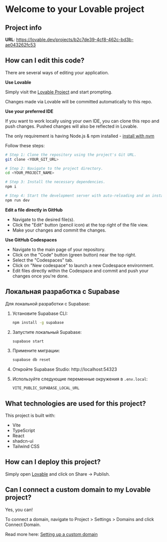 # Welcome to your Lovable project

## Project info

**URL**: https://lovable.dev/projects/b2c7de39-4cf8-462c-bd3b-ae043262fc53

## How can I edit this code?

There are several ways of editing your application.

**Use Lovable**

Simply visit the [Lovable Project](https://lovable.dev/projects/b2c7de39-4cf8-462c-bd3b-ae043262fc53) and start prompting.

Changes made via Lovable will be committed automatically to this repo.

**Use your preferred IDE**

If you want to work locally using your own IDE, you can clone this repo and push changes. Pushed changes will also be reflected in Lovable.

The only requirement is having Node.js & npm installed - [install with nvm](https://github.com/nvm-sh/nvm#installing-and-updating)

Follow these steps:

```sh
# Step 1: Clone the repository using the project's Git URL.
git clone <YOUR_GIT_URL>

# Step 2: Navigate to the project directory.
cd <YOUR_PROJECT_NAME>

# Step 3: Install the necessary dependencies.
npm i

# Step 4: Start the development server with auto-reloading and an instant preview.
npm run dev
```

**Edit a file directly in GitHub**

- Navigate to the desired file(s).
- Click the "Edit" button (pencil icon) at the top right of the file view.
- Make your changes and commit the changes.

**Use GitHub Codespaces**

- Navigate to the main page of your repository.
- Click on the "Code" button (green button) near the top right.
- Select the "Codespaces" tab.
- Click on "New codespace" to launch a new Codespace environment.
- Edit files directly within the Codespace and commit and push your changes once you're done.

## Локальная разработка с Supabase

Для локальной разработки с Supabase:

1. Установите Supabase CLI:
   ```bash
   npm install -g supabase
   ```

2. Запустите локальный Supabase:
   ```bash
   supabase start
   ```

3. Примените миграции:
   ```bash
   supabase db reset
   ```

4. Откройте Supabase Studio:
   http://localhost:54323

5. Используйте следующие переменные окружения в `.env.local`:
   ```
   VITE_PUBLIC_SUPABASE_LOCAL_URL
   ```

## What technologies are used for this project?

This project is built with:

- Vite
- TypeScript
- React
- shadcn-ui
- Tailwind CSS

## How can I deploy this project?

Simply open [Lovable](https://lovable.dev/projects/b2c7de39-4cf8-462c-bd3b-ae043262fc53) and click on Share -> Publish.

## Can I connect a custom domain to my Lovable project?

Yes, you can!

To connect a domain, navigate to Project > Settings > Domains and click Connect Domain.

Read more here: [Setting up a custom domain](https://docs.lovable.dev/tips-tricks/custom-domain#step-by-step-guide)
